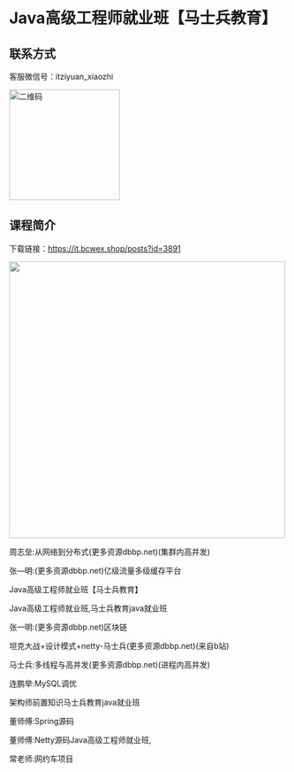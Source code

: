 # Java高级工程师就业班【马士兵教育】

## 联系方式

客服微信号：itziyuan_xiaozhi

<img src="https://ziyuanyun.oss-cn-guangzhou.aliyuncs.com/common/20240614073449/666b82192834a.jpg" width="200" height="200" alt="二维码">

## 课程简介

下载链接：https://it.bcwex.shop/posts?id=3891

<img src="https://ziyuanyun.oss-cn-guangzhou.aliyuncs.com/yun/20240515185408/66449450be58a.jpg" width="500" alt="">

  周志垒:从网络到分布式(更多资源dbbp.net)(集群内高并发)

 张—明:(更多资源dbbp.net)亿级流量多级缓存平台

 Java高级工程师就业班【马士兵教育】



 Java高级工程师就业班,马士兵教育java就业班

 张一明:(更多资源dbbp.net)区块链

 坦克大战+设计模式+netty-马士兵(更多资源dbbp.net)(来自b站)

 马士兵:多线程与高并发(更多资源dbbp.net)(进程内高并发)

 连鹏举:MySQL调优

 架构师前置知识马士兵教育java就业班

 董师傅:Spring源码

 董师傅:Netty源码Java高级工程师就业班,

 常老师:网约车项目

  